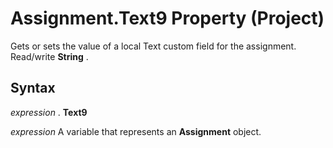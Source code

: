 
# Assignment.Text9 Property (Project)

Gets or sets the value of a local Text custom field for the assignment. Read/write  **String** .


## Syntax

 _expression_ . **Text9**

 _expression_ A variable that represents an **Assignment** object.

